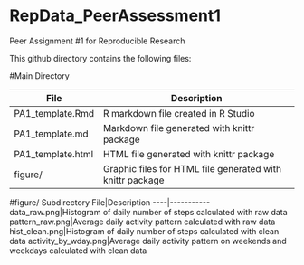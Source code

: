 RepData_PeerAssessment1
=======================

Peer Assignment #1 for Reproducible Research

This github directory contains the following files:

#Main Directory  

File|Description
----|-----------
PA1_template.Rmd|R markdown file created in R Studio
PA1_template.md|Markdown file generated with knittr package
PA1_template.html|HTML file generated with knittr package
figure/|Graphic files for HTML file generated with knittr package

#figure/ Subdirectory
File|Description
----|-----------
data_raw.png|Histogram of daily number of steps calculated with raw data
pattern_raw.png|Average daily activity pattern calculated with raw data
hist_clean.png|Histogram of daily number of steps calculated with clean data
activity_by_wday.png|Average daily activity pattern on weekends and weekdays calculated with clean data
